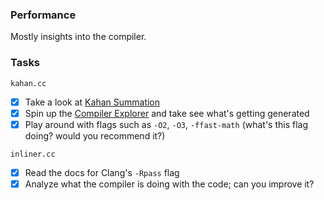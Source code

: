### Performance

Mostly insights into the compiler.

### Tasks

`kahan.cc`

- [x] Take a look at [Kahan Summation](https://en.wikipedia.org/wiki/Kahan_summation_algorithm)
- [x] Spin up the [Compiler Explorer](http://gcc.godbolt.org/) and take see what's getting generated
- [x] Play around with flags such as `-O2`, `-O3`, `-ffast-math` (what's this flag doing? would you recommend it?)

`inliner.cc`

- [x] Read the docs for Clang's `-Rpass` flag
- [x] Analyze what the compiler is doing with the code; can you improve it?
